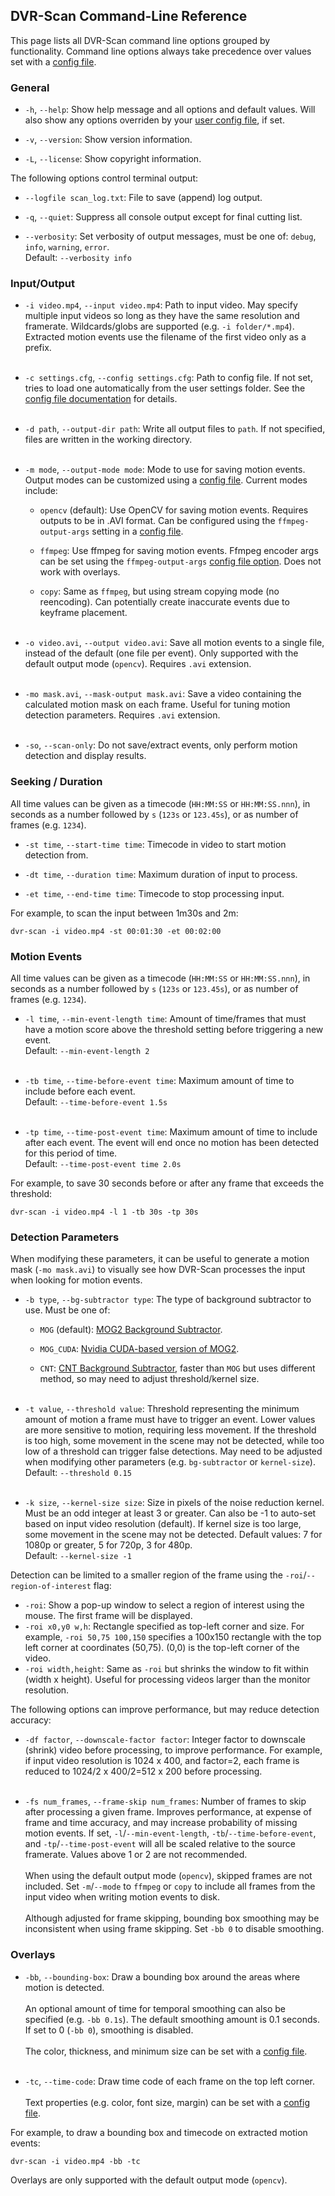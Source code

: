 
## DVR-Scan Command-Line Reference

This page lists all DVR-Scan command line options grouped by functionality. Command line options always take precedence over values set with a [config file](config_file.md).


### General

 * `-h`, `--help`: Show help message and all options and default values. Will also show any options overriden by your [user config file](config_file.md), if set.

 * `-v`, `--version`: Show version information.

 * `-L`, `--license`: Show copyright information.

The following options control terminal output:

 * `--logfile scan_log.txt`: File to save (append) log output.

 * `-q`, `--quiet`: Suppress all console output except for final cutting list.

 * `--verbosity`: Set verbosity of output messages, must be one of: `debug`, `info`, `warning`, `error`.
<br/>Default: `--verbosity info`


### Input/Output

 * `-i video.mp4`, `--input video.mp4`: Path to input video. May specify multiple input videos so long as they have the same resolution and framerate. Wildcards/globs are supported (e.g. `-i folder/*.mp4`). Extracted motion events use the filename of the first video only as a prefix.
<br/><br/>

 * `-c settings.cfg`, `--config settings.cfg`: Path to config file. If not set, tries to load one automatically from the user settings folder. See the [config file documentation](config_file.md) for details.
 <br/><br/>

 * `-d path`, `--output-dir path`: Write all output files to `path`. If not specified, files are written in the working directory.
 <br/><br/>

 * `-m mode`, `--output-mode mode`: Mode to use for saving motion events. Output modes can be customized using a [config file](config_file.md#inputoutput). Current modes include:

    * `opencv` (default): Use OpenCV for saving motion events. Requires outputs to be in .AVI format. Can be configured using the `ffmpeg-output-args` setting in a [config file](config_file.md#inputoutput).

    * `ffmpeg`: Use ffmpeg for saving motion events. Ffmpeg encoder args can be set using the `ffmpeg-output-args` [config file option](config_file.md#inputoutput). Does not work with overlays.

    * `copy`: Same as `ffmpeg`, but using stream copying mode (no reencoding). Can potentially create inaccurate events due to keyframe placement.
    <br/><br/>

 * `-o video.avi`, `--output video.avi`: Save all motion events to a single file, instead of the default (one file per event). Only supported with the default output mode (`opencv`). Requires `.avi` extension.
<br/><br/>

 * `-mo mask.avi`, `--mask-output mask.avi`: Save a video containing the calculated motion mask on each frame. Useful for tuning motion detection parameters. Requires `.avi` extension.
<br/><br/>

 * `-so`, `--scan-only`: Do not save/extract events, only perform motion detection and display results.


### Seeking / Duration

All time values can be given as a timecode (`HH:MM:SS` or `HH:MM:SS.nnn`), in seconds as a number followed by `s` (`123s` or `123.45s`), or as number of frames (e.g. `1234`).

 * `-st time`, `--start-time time`: Timecode in video to start motion detection from.

 * `-dt time`, `--duration time`: Maximum duration of input to process.

 * `-et time`, `--end-time time`: Timecode to stop processing input.

For example, to scan the input between 1m30s and 2m:

    dvr-scan -i video.mp4 -st 00:01:30 -et 00:02:00


### Motion Events

All time values can be given as a timecode (`HH:MM:SS` or `HH:MM:SS.nnn`), in seconds as a number followed by `s` (`123s` or `123.45s`), or as number of frames (e.g. `1234`).

 * `-l time`, `--min-event-length time`: Amount of time/frames that must have a motion score above the threshold setting before triggering a new event.
<br/>Default: `--min-event-length 2`
<br/><br/>

 * `-tb time`, `--time-before-event time`: Maximum amount of time to include before each event.
<br/>Default: `--time-before-event 1.5s`
<br/><br/>

 * `-tp time`, `--time-post-event time`: Maximum amount of time to include after each event. The event will end once no motion has been detected for this period of time.
<br/>Default: `--time-post-event time 2.0s`

For example, to save 30 seconds before or after any frame that exceeds the threshold:

    dvr-scan -i video.mp4 -l 1 -tb 30s -tp 30s


### Detection Parameters

When modifying these parameters, it can be useful to generate a motion mask (`-mo mask.avi`) to visually see how DVR-Scan processes the input when looking for motion events.

 * `-b type`, `--bg-subtractor type`: The type of background subtractor to use. Must be one of:

    * `MOG` (default): [MOG2 Background Subtractor](https://docs.opencv.org/3.4/d7/d7b/classcv_1_1BackgroundSubtractorMOG2.html).

    * `MOG_CUDA`: [Nvidia CUDA-based version of MOG2](https://docs.opencv.org/3.4/df/d23/classcv_1_1cuda_1_1BackgroundSubtractorMOG2.html).

    * `CNT`: [CNT Background Subtractor](https://docs.opencv.org/3.4/de/dca/classcv_1_1bgsegm_1_1BackgroundSubtractorCNT.html), faster than `MOG` but uses different method, so may need to adjust threshold/kernel size.
    <br/><br/>

 * `-t value`, `--threshold value`: Threshold representing the minimum amount of motion a frame must have to trigger an event. Lower values are more sensitive to motion, requiring less movement. If the threshold is too high, some movement in the scene may not be detected, while too low of a threshold can trigger false detections. May need to be adjusted when modifying other parameters (e.g. `bg-subtractor` or `kernel-size`).
<br/>Default: `--threshold 0.15`
<br/><br/>

 * `-k size`, `--kernel-size size`: Size in pixels of the noise reduction kernel. Must be an odd integer at least 3 or greater. Can also be -1 to auto-set based on input video resolution (default). If kernel size is too large, some movement in the scene may not be detected. Default values: 7 for 1080p or greater, 5 for 720p, 3 for 480p.
<br/>Default: `--kernel-size -1`

Detection can be limited to a smaller region of the frame using the `-roi`/`--region-of-interest` flag:

 * `-roi`: Show a pop-up window to select a region of interest using the mouse. The first frame will be displayed.
 * `-roi x0,y0 w,h`: Rectangle specified as top-left corner and size. For example, `-roi 50,75 100,150` specifies a 100x150 rectangle with the top left corner at coordinates (50,75). (0,0) is the top-left corner of the video.
 * `-roi width,height`: Same as `-roi` but shrinks the window to fit within (width x height). Useful for processing videos larger than the monitor resolution.

The following options can improve performance, but may reduce detection accuracy:

 * `-df factor`, `--downscale-factor factor`: Integer factor to downscale (shrink) video before processing, to improve performance. For example, if input video resolution is 1024 x 400, and factor=2, each frame is reduced to 1024/2 x 400/2=512 x 200 before processing.
<br/><br/>

 * `-fs num_frames`, `--frame-skip num_frames`: Number of frames to skip after processing a given frame. Improves performance, at expense of frame and time accuracy, and may increase probability of missing motion events. If set, `-l`/`--min-event-length`, `-tb`/`--time-before-event`, and `-tp`/`--time-post-event` will all be scaled relative to the source framerate. Values above 1 or 2 are not recommended.
<br/><br/>When using the default output mode (`opencv`), skipped frames are not included. Set `-m`/`--mode` to `ffmpeg` or `copy` to include all frames from the input video when writing motion events to disk.
<br/><br/>Although adjusted for frame skipping, bounding box smoothing may be inconsistent when using frame skipping. Set `-bb 0` to disable smoothing.

### Overlays

 * `-bb`, `--bounding-box`: Draw a bounding box around the areas where motion is detected.
<br/><br/>An optional amount of time for temporal smoothing can also be specified (e.g. `-bb 0.1s`). The default smoothing amount is 0.1 seconds. If set to 0 (`-bb 0`), smoothing is disabled.
<br/><br/>The color, thickness, and minimum size can be set with a [config file](config_file.md#bounding-box-overlay).
<br/><br/>

 * `-tc`, `--time-code`:  Draw time code of each frame on the top left corner.
<br/><br/>Text properties (e.g. color, font size, margin) can be set with a [config file](config_file.md#timecode-overlay).

For example, to draw a bounding box and timecode on extracted motion events:

    dvr-scan -i video.mp4 -bb -tc

Overlays are only supported with the default output mode (`opencv`).

